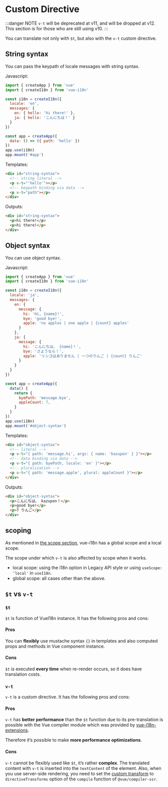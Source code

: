 # Custom Directive

:::danger NOTE
`v-t` will be deprecated at v11, and will be dropped at v12. This section is for those who are still using v10.
:::

You can translate not only with `$t`, but also with the `v-t` custom directive.

## String syntax

You can pass the keypath of locale messages with string syntax.

Javascript:

```js
import { createApp } from 'vue'
import { createI18n } from 'vue-i18n'

const i18n = createI18n({
  locale: 'en',
  messages: {
    en: { hello: 'hi there!' },
    ja: { hello: 'こんにちは！' }
  }
})

const app = createApp({
  data: () => ({ path: 'hello' })
})
app.use(i18n)
app.mount('#app')
```

Templates:

```html
<div id="string-syntax">
  <!-- string literal -->
  <p v-t="'hello'"></p>
  <!-- keypath binding via data -->
  <p v-t="path"></p>
</div>
```

Outputs:

```html
<div id="string-syntax">
  <p>hi there!</p>
  <p>hi there!</p>
</div>
```

## Object syntax

You can use object syntax.

Javascript:

```js
import { createApp } from 'vue'
import { createI18n } from 'vue-i18n'

const i18n = createI18n({
  locale: 'ja',
  messages: {
    en: {
      message: {
        hi: 'Hi, {name}!',
        bye: 'good bye!',
        apple: 'no apples | one apple | {count} apples'
      }
    },
    ja: {
      message: {
        hi: 'こんにちは、 {name}！',
        bye: 'さようなら！',
        apple: 'リンゴはありません | 一つのりんご | {count} りんご'
      }
    }
  }
})

const app = createApp({
  data() {
    return {
      byePath: 'message.bye',
      appleCount: 7,
    }
  }
})
app.use(i18n)
app.mount('#object-syntax')
```

Templates:

```html
<div id="object-syntax">
  <!-- literal -->
  <p v-t="{ path: 'message.hi', args: { name: 'kazupon' } }"></p>
  <!-- data binding via data -->
  <p v-t="{ path: byePath, locale: 'en' }"></p>
  <!-- pluralization -->
  <p v-t="{ path: 'message.apple', plural: appleCount }"></p>
</div>
```

Outputs:

```html
<div id="object-syntax">
  <p>こんにちは、 kazupon！</p>
  <p>good bye!</p>
  <p>7 りんご</p>
</div>
```

## scoping

As mentioned in [the scope section](../essentials/scope.md), vue-i18n has a global scope and a local scope.

The scope under which `v-t` is also affected by scope when it works.

- local scope: using the i18n option in Legacy API style or using `useScope: ‘local'` in `useI18n`.
- global scope: all cases other than the above.


## `$t` vs `v-t`

### `$t`

`$t` is function of VueI18n instance. It has the following pros and cons:

#### Pros

You can **flexibly** use mustache syntax `{}` in templates and also computed props and methods in Vue component instance.

#### Cons

`$t` is executed **every time** when re-render occurs, so it does have translation costs.

### `v-t`

`v-t` is a custom directive. It has the following pros and cons:

#### Pros

`v-t` has **better performance** than the `$t` function due to its pre-translation is possible with the Vue compiler module which was provided by [vue-i18n-extensions](https://github.com/intlify/vue-i18n-extensions).

Therefore it’s possible to make **more performance optimizations**.

#### Cons

`v-t` cannot be flexibly used like `$t`, it’s rather **complex**. The translated content with `v-t` is inserted into the `textContent` of the element. Also, when you use server-side rendering, you need to set the [custom transform](https://github.com/intlify/vue-i18n-extensions#server-side-rendering-for-v-t-custom-directive) to `directiveTransforms` option of the `compile` function of `@vue/compiler-ssr`.
